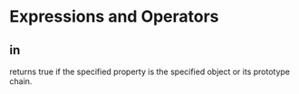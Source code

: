 # Expressions and Operators 

## in  

returns true if the specified property is the specified object or its prototype chain. 